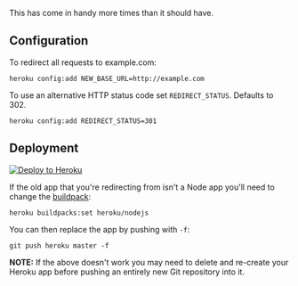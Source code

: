 This has come in handy more times than it should have.

## Configuration

To redirect all requests to example.com:

```
heroku config:add NEW_BASE_URL=http://example.com
```

To use an alternative HTTP status code set `REDIRECT_STATUS`. Defaults to 302.
```
heroku config:add REDIRECT_STATUS=301
```

## Deployment

[![Deploy to Heroku](https://www.herokucdn.com/deploy/button.png)](https://heroku.com/deploy)

If the old app that you're redirecting from isn't a Node app you'll need to change the [buildpack](https://devcenter.heroku.com/articles/buildpacks):

```
heroku buildpacks:set heroku/nodejs
```

You can then replace the app by pushing with `-f`:

```
git push heroku master -f
```

**NOTE:** If the above doesn't work you may need to delete and re-create your Heroku app before pushing an entirely new Git repository into it.
